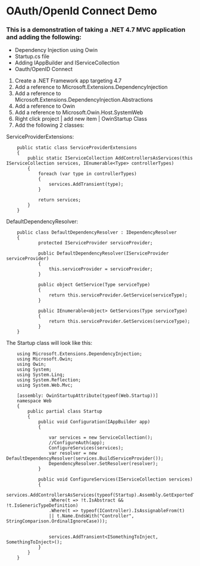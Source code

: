 # OAuth/OpenId Connect Demo

### This is a demonstration of taking a .NET 4.7 MVC application and adding the following:

- Dependency Injection using Owin
- Startup.cs file
- Adding IAppBuilder and IServiceCollection
- Oauth/OpenID Connect

1. Create a .NET Framework app targeting 4.7
2. Add a reference to Microsoft.Extensions.DependencyInjection
3. Add a reference to Microsoft.Extensions.DependencyInjection.Abstractions
4. Add a reference to Owin
5. Add a reference to Microsoft.Owin.Host.SystemWeb
6. Right click project | add new item | OwinStartup Class
7. Add the following 2 classes:

ServiceProviderExtensions:

        public static class ServiceProviderExtensions
        {
            public static IServiceCollection AddControllersAsServices(this IServiceCollection services, IEnumerable<Type> controllerTypes)
            {
                foreach (var type in controllerTypes)
                {
                    services.AddTransient(type);
                }

                return services;
            }
        }

DefaultDependencyResolver:

        public class DefaultDependencyResolver : IDependencyResolver
        {
                protected IServiceProvider serviceProvider;

                public DefaultDependencyResolver(IServiceProvider serviceProvider)
                {
                    this.serviceProvider = serviceProvider;
                }

                public object GetService(Type serviceType)
                {
                    return this.serviceProvider.GetService(serviceType);
                }

                public IEnumerable<object> GetServices(Type serviceType)
                {
                    return this.serviceProvider.GetServices(serviceType);
                }
        }


The Startup class will look like this:

        using Microsoft.Extensions.DependencyInjection;
        using Microsoft.Owin;
        using Owin;
        using System;
        using System.Linq;
        using System.Reflection;
        using System.Web.Mvc;

        [assembly: OwinStartupAttribute(typeof(Web.Startup))]
        namespace Web
        {
            public partial class Startup
            {
                public void Configuration(IAppBuilder app)
                {

                    var services = new ServiceCollection();
                    //ConfigureAuth(app);
                    ConfigureServices(services);
                    var resolver = new DefaultDependencyResolver(services.BuildServiceProvider());
                    DependencyResolver.SetResolver(resolver);
                }

                public void ConfigureServices(IServiceCollection services)
                {
                    services.AddControllersAsServices(typeof(Startup).Assembly.GetExportedTypes()
                    .Where(t => !t.IsAbstract && !t.IsGenericTypeDefinition)
                    .Where(t => typeof(IController).IsAssignableFrom(t)
                    || t.Name.EndsWith("Controller", StringComparison.OrdinalIgnoreCase)));


                    services.AddTransient<ISomethingToInject, SomethingToInject>();
                }
            }
        }
